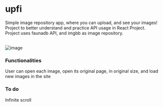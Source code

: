 # upfi

Simple image repository app, where you can upload, and see your images!
<br/>
Project to better understand and practice API usage in React Project. Project uses faunadb API, and imgbb as image repository.</br></br>

![image](https://user-images.githubusercontent.com/62719629/169200856-627f507e-28bb-4d1b-90d1-36a0267db858.png)

### Functionalities

User can open each image, open its original page, in original size, and load new images in the site

### To do
Infinite scroll
